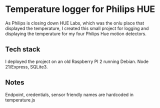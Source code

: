 # Temperature logger for Philips HUE
As Philips is closing down HUE Labs, which was the onlu place that displayed the temperature,
I created this small project for logging and displaying the temperature for my four Philips Hue motion detectors.

## Tech stack
I deployed the project on an old Raspberry PI 2 running Debian. Node 21/Express, SQLite3.

## Notes
Endpoint, credentials, sensor friendly names are hardcoded in temperature.js




